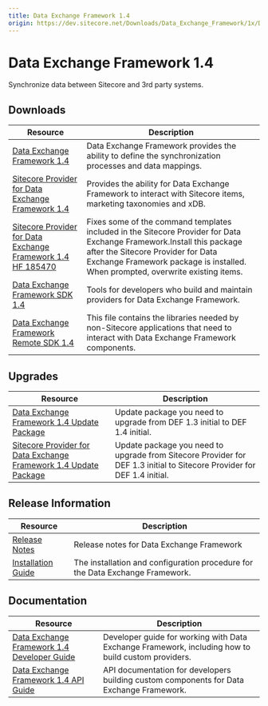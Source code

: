 ```yaml
---
title: Data Exchange Framework 1.4
origin: https://dev.sitecore.net/Downloads/Data_Exchange_Framework/1x/Data_Exchange_Framework_1_4.aspx
---
```


# Data Exchange Framework 1.4

Synchronize data between Sitecore and 3rd party systems.

## Downloads

 | Resource | Description |
 | --- | --- |
 | [Data Exchange Framework 1.4](https://sitecoredev.azureedge.net/~/media/86FEF72FCA77478F9B1BBBACDCDBA457.ashx?date=20170422T222324) | Data Exchange Framework provides the ability to define the synchronization processes and data mappings. |
 | [Sitecore Provider for Data Exchange Framework 1.4](https://sitecoredev.azureedge.net/~/media/BA489D3ED88148DB85EBD5043A941760.ashx?date=20170422T222442) | Provides the ability for Data Exchange Framework to interact with Sitecore items, marketing taxonomies and xDB. |
 | [Sitecore Provider for Data Exchange Framework 1.4 HF 185470](https://sitecoredev.azureedge.net/~/media/7CF2FD5760FE42A287B5CC57D9878B77.ashx?date=20170928T200841) | Fixes some of the command templates included in the Sitecore Provider for Data Exchange Framework.Install this package after the Sitecore Provider for Data Exchange Framework package is installed. When prompted, overwrite existing items. |
 | [Data Exchange Framework SDK 1.4](https://sitecoredev.azureedge.net/~/media/B2C3CDC1E78A41D098D60A9AAD592169.ashx?date=20170422T222813) | Tools for developers who build and maintain providers for Data Exchange Framework. |
 | [Data Exchange Framework Remote SDK 1.4](https://sitecoredev.azureedge.net/~/media/49C5DA0F6C5B46D396A9358FD2B80553.ashx?date=20170422T222612) | This file contains the libraries needed by non-Sitecore applications that need to interact with Data Exchange Framework components. |

## Upgrades

 | Resource | Description |
 | --- | --- |
 | [Data Exchange Framework 1.4 Update Package](https://sitecoredev.azureedge.net/~/media/ACD52DB0267B46389CA820C1D893D8E5.ashx?date=20170422T223036) | Update package you need to upgrade from DEF 1.3 initial to DEF 1.4 initial. |
 | [Sitecore Provider for Data Exchange Framework 1.4 Update Package](https://sitecoredev.azureedge.net/~/media/7F208CB71B0C42849237D4902CE7F587.ashx?date=20170422T223210) | Update package you need to upgrade from Sitecore Provider for DEF 1.3 initial to Sitecore Provider for DEF 1.4 initial. |

## Release Information

 | Resource | Description |
 | --- | --- |
 | [Release Notes](/downloads/Data%20Exchange%20Framework/1x/Data%20Exchange%20Framework%201%204/Release%20Notes) | Release notes for Data Exchange Framework |
 | [Installation Guide](https://sitecoredev.azureedge.net/~/media/FD1E02DD412F4E2B8953ADDE3A7DEFE1.ashx?date=20190219T095319) | The installation and configuration procedure for the Data Exchange Framework. |

## Documentation

 | Resource | Description |
 | --- | --- |
 | [Data Exchange Framework 1.4 Developer Guide](https://doc.sitecore.com/developers/def/v1.4/) | Developer guide for working with Data Exchange Framework, including how to build custom providers. |
 | [Data Exchange Framework 1.4 API Guide](https://sitecoredev.azureedge.net/~/media/C59416DBA37444A793C8337F409653F9.ashx?date=20190221T140917) | API documentation for developers building custom components for Data Exchange Framework. |